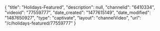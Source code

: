 {
    "title": "Holidays-Featured",
    "description": null,
    "channelid": "6410334",
    "videoid": "77559777",
    "date_created": "1477615149",
    "date_modified": "1487650927",
    "type": "captivate",
    "layout": "channelVideo",
    "url": "\/c\/holidays-featured\/77559777"
}